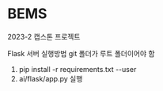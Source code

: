 # BEMS
2023-2 캡스톤 프로젝트


Flask 서버 실행방법
git 폴더가 루트 폴더이어야 함

1. pip install -r requirements.txt --user
2. ai/flask/app.py 실행 
